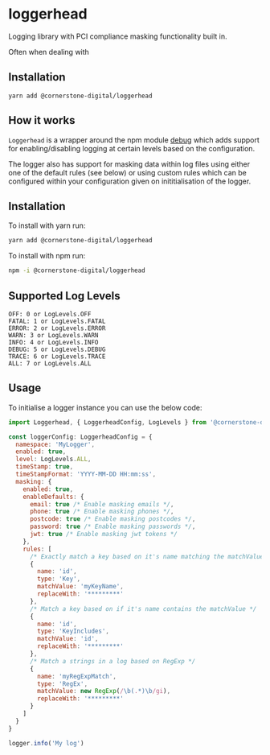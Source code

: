 # loggerhead

Logging library with PCI compliance masking functionality built in.

Often when dealing with

## Installation

`yarn add @cornerstone-digital/loggerhead`

## How it works

`Loggerhead` is a wrapper around the npm module [debug](https://www.npmjs.com/package/debug) which adds support for enabling/disabling logging at certain levels based on the configuration.

The logger also has support for masking data within log files using either one of the default rules (see below) or using custom rules which can be configured within your configuration given on inititialisation of the logger.

## Installation

To install with yarn run:

```bash
yarn add @cornerstone-digital/loggerhead
```

To install with npm run:

```bash
npm -i @cornerstone-digital/loggerhead
```

## Supported Log Levels

```
OFF: 0 or LogLevels.OFF
FATAL: 1 or LogLevels.FATAL
ERROR: 2 or LogLevels.ERROR
WARN: 3 or LogLevels.WARN
INFO: 4 or LogLevels.INFO
DEBUG: 5 or LogLevels.DEBUG
TRACE: 6 or LogLevels.TRACE
ALL: 7 or LogLevels.ALL
```

## Usage

To initialise a logger instance you can use the below code:

```javascript
import Loggerhead, { LoggerheadConfig, LogLevels } from '@cornerstone-digital/loggerhead'

const loggerConfig: LoggerheadConfig = {
  namespace: 'MyLogger',
  enabled: true,
  level: LogLevels.ALL,
  timeStamp: true,
  timeStampFormat: 'YYYY-MM-DD HH:mm:ss',
  masking: {
    enabled: true,
    enableDefaults: {
      email: true /* Enable masking emails */,
      phone: true /* Enable masking phones */,
      postcode: true /* Enable masking postcodes */,
      password: true /* Enable masking passwords */,
      jwt: true /* Enable masking jwt tokens */
    },
    rules: [
      /* Exactly match a key based on it's name matching the matchValue */
      {
        name: 'id',
        type: 'Key',
        matchValue: 'myKeyName',
        replaceWith: '*********'
      },
      /* Match a key based on if it's name contains the matchValue */
      {
        name: 'id',
        type: 'KeyIncludes',
        matchValue: 'id',
        replaceWith: '*********'
      },
      /* Match a strings in a log based on RegExp */
      {
        name: 'myRegExpMatch',
        type: 'RegEx',
        matchValue: new RegExp(/\b(.*)\b/gi),
        replaceWith: '*********'
      }
    ]
  }
}

logger.info('My log')
```
